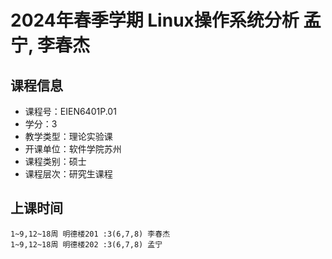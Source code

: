 # 2024年春季学期 Linux操作系统分析 孟宁, 李春杰






## 课程信息

- 课程号：EIEN6401P.01
- 学分：3
- 教学类型：理论实验课
- 开课单位：软件学院苏州
- 课程类别：硕士
- 课程层次：研究生课程

## 上课时间

```
1~9,12~18周 明德楼201 :3(6,7,8) 李春杰
1~9,12~18周 明德楼202 :3(6,7,8) 孟宁
```

